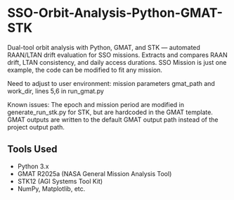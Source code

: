 # SSO-Orbit-Analysis-Python-GMAT-STK
Dual-tool orbit analysis with Python, GMAT, and STK — automated RAAN/LTAN drift evaluation for SSO missions. Extracts and compares RAAN drift, LTAN consistency, and daily access durations.
SSO Mission is just one example, the code can be modified to fit any mission.

Need to adjust to user environment: 
    mission parameters
    gmat_path and work_dir, lines 5,6 in run_gmat.py

Known issues:
    The epoch and mission period are modified in generate_run_stk.py for STK, but are hardcoded in the GMAT template.
    GMAT outputs are written to the default GMAT output path instead of the project output path.

## Tools Used
- Python 3.x
- GMAT R2025a (NASA General Mission Analysis Tool)
- STK12 (AGI Systems Tool Kit)
- NumPy, Matplotlib, etc.
